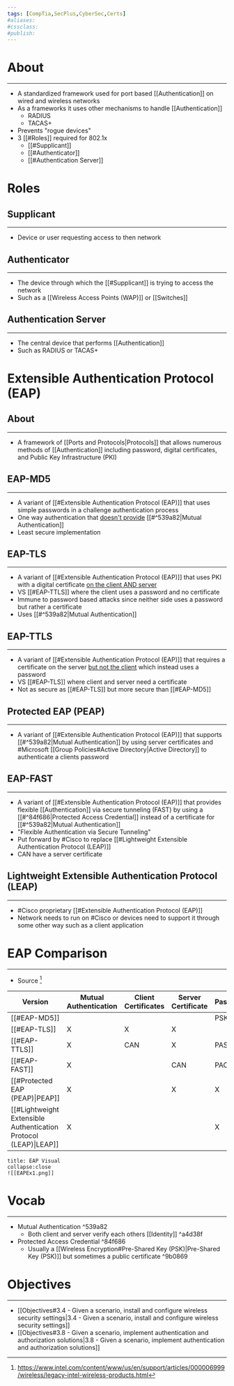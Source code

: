 ```yaml
---
tags: [CompTia,SecPlus,CyberSec,Certs]
#aliases:
#cssclass:
#publish:
---
```


# About
---
- A standardized framework used for port based [[Authentication]] on wired and wireless networks
- As a frameworks it uses other mechanisms to handle [[Authentication]]
	- RADIUS
	- TACAS+
- Prevents "rogue devices"
- 3 [[#Roles]] required for 802.1x
	- [[#Supplicant]]
	- [[#Authenticator]]
	- [[#Authentication Server]]

# Roles

## Supplicant
---
- Device or user requesting access to then network

## Authenticator
---
- The device through which the [[#Supplicant]] is trying to access the network
- Such as a [[Wireless Access Points (WAP)]] or [[Switches]]

## Authentication Server
---
- The central device that performs [[Authentication]]
- Such as RADIUS or TACAS+

# Extensible Authentication Protocol (EAP)

## About
---
- A framework of [[Ports and Protocols|Protocols]] that allows numerous methods of [[Authentication]] including password, digital certificates, and Public Key Infrastructure (PKI)

## EAP-MD5
---
- A variant of [[#Extensible Authentication Protocol (EAP)]] that uses simple passwords in a challenge authentication process
- One way authentication that <u>doesn't provide</u> [[#^539a82|Mutual Authentication]]
- Least secure implementation

## EAP-TLS
---
- A variant of [[#Extensible Authentication Protocol (EAP)]] that uses PKI with a digital certificate <u>on the client AND server</u>
- VS [[#EAP-TTLS]] where the client uses a password and no certificate
- Immune to password based attacks since neither side uses a password but rather a certificate
- Uses [[#^539a82|Mutual Authentication]]

## EAP-TTLS
---
- A variant of [[#Extensible Authentication Protocol (EAP)]] that requires a certificate on the server <u>but not the client</u> which instead uses a password
- VS [[#EAP-TLS]] where client and server need a certificate
- Not as secure as [[#EAP-TLS]] but more secure than [[#EAP-MD5]]

## Protected EAP (PEAP)
---
- A variant of [[#Extensible Authentication Protocol (EAP)]] that supports [[#^539a82|Mutual Authentication]] by using server certificates and #Microsoft [[Group Policies#Active Directory|Active Directory]] to authenticate a clients password

## EAP-FAST
---
- A variant of [[#Extensible Authentication Protocol (EAP)]] that provides flexible [[Authentication]] via secure tunneling (FAST) by using a [[#^84f686|Protected Access Credential]] instead of a certificate for [[#^539a82|Mutual Authentication]]
- "Flexible Authentication via Secure Tunneling" 
- Put forward by #Cisco  to replace [[#Lightweight Extensible Authentication Protocol (LEAP)]]
- CAN have a server certificate

## Lightweight Extensible Authentication Protocol (LEAP)
---
- #Cisco proprietary [[#Extensible Authentication Protocol (EAP)]]
- Network needs to run on #Cisco or devices need to support it through some other way such as a client application

# EAP Comparison
---
- Source [^1]
  
| Version                                                          | Mutual Authentication | Client Certificates | Server Certificate | Password/PSK/PAC |
| ---------------------------------------------------------------- | --------------------- | ------------------- | ------------------ | ---------------- |
| [[#EAP-MD5]]                                                     |                       |                     |                    | PSK              |
| [[#EAP-TLS]]                                                     | X                     | X                   | X                  |                  |
| [[#EAP-TTLS]]                                                    | X                     | CAN                 | X                  | PASS              |
| [[#EAP-FAST]]                                                    | X                     |                     | CAN                | PAC                |
| [[#Protected EAP (PEAP)\|PEAP]]                                  | X                     |                     | X                  | X                |
| [[#Lightweight Extensible Authentication Protocol (LEAP)\|LEAP]] | X                     |                     |                    | X                |

```ad-example
title: EAP Visual
collapse:close
![[EAPEx1.png]]
```

# Vocab
---
- Mutual Authentication ^539a82
	- Both client and server verify each others [[Identity]] ^a4d38f
- Protected Access Credential ^84f686
	- Usually a [[Wireless Encryption#Pre-Shared Key (PSK)|Pre-Shared Key (PSK)]] but sometimes a public certificate ^9b0869

# Objectives
---
- [[Objectives#3.4 - Given a scenario, install and configure wireless security settings|3.4 - Given a scenario, install and configure wireless security settings]]
- [[Objectives#3.8 - Given a scenario, implement authentication and authorization solutions|3.8 - Given a scenario, implement authentication and authorization solutions]]

[^1]:https://www.intel.com/content/www/us/en/support/articles/000006999/wireless/legacy-intel-wireless-products.html